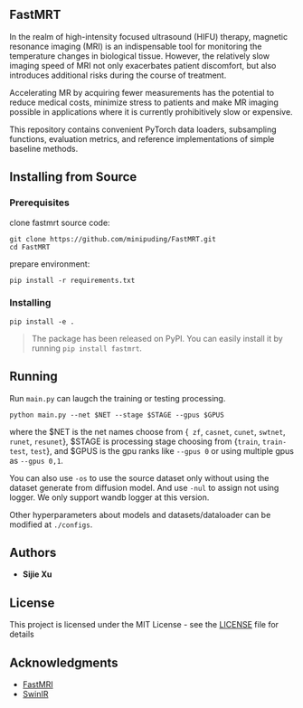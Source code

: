 ## FastMRT

In the realm of high-intensity focused ultrasound (HIFU) therapy, magnetic resonance imaging (MRI) is an indispensable tool for monitoring the temperature changes in biological tissue. However, the relatively slow imaging speed of MRI not only exacerbates patient discomfort, but also introduces additional risks during the course of treatment.

Accelerating MR by acquiring fewer measurements has the potential to reduce medical costs, minimize stress to patients and make MR imaging possible in applications where it is currently prohibitively slow or expensive.

This repository contains convenient PyTorch data loaders, subsampling functions, evaluation metrics, and reference implementations of simple baseline methods.

## Installing from Source

### Prerequisites

clone fastmrt source code:

```
git clone https://github.com/minipuding/FastMRT.git
cd FastMRT
```

prepare environment:

```
pip install -r requirements.txt
```

### Installing

```
pip install -e .
```

> The package has been released on PyPI. You can easily install it by running `pip install fastmrt`.

## Running

Run `main.py` can laugch the training or testing processing.

```
python main.py --net $NET --stage $STAGE --gpus $GPUS 
```

where the \$NET is the net names choose from {` zf`,  `casnet`, `cunet`, `swtnet`, `runet`, `resunet`}, \$STAGE is processing stage choosing from {`train`, `train-test`, `test`}, and \$GPUS is the gpu ranks like `--gpus 0` or using multiple gpus as `--gpus 0,1`.

You can also use `-os` to use the source dataset only without using the dataset generate from diffusion model. And use `-nul` to assign not using logger. We only support wandb logger at this version.

Other hyperparameters about models and datasets/dataloader can be modified at `./configs`.

## Authors

* **Sijie Xu**

## License

This project is licensed under the MIT License - see the [LICENSE](LICENSE) file for details

## Acknowledgments

* [FastMRI](https://fastmri.med.nyu.edu/)
* [SwinIR](https://github.com/JingyunLiang/SwinIR)
